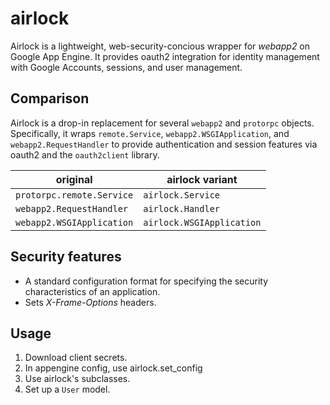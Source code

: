 # airlock

Airlock is a lightweight, web-security-concious wrapper for *webapp2* on
Google App Engine. It provides oauth2 integration for identity management
with Google Accounts, sessions, and user management.

## Comparison

Airlock is a drop-in replacement for several `webapp2` and `protorpc`
objects. Specifically, it wraps `remote.Service`, `webapp2.WSGIApplication`,
and `webapp2.RequestHandler` to provide authentication and session features
via oauth2 and the `oauth2client` library.

| original | airlock variant |
| -------- | --------------- |
| `protorpc.remote.Service` | `airlock.Service` |
| `webapp2.RequestHandler` | `airlock.Handler` |
| `webapp2.WSGIApplication` | `airlock.WSGIApplication` |

## Security features

* A standard configuration format for specifying the security characteristics of an application.
* Sets *X-Frame-Options* headers.

## Usage

1. Download client secrets.
1. In appengine config, use airlock.set_config
1. Use airlock's subclasses.
1. Set up a `User` model.

